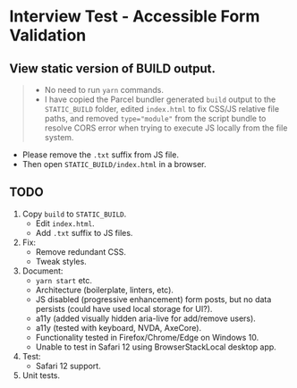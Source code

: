# Interview Test - Accessible Form Validation

## View static version of BUILD output.
> - No need to run `yarn` commands.
> - I have copied the Parcel bundler generated `build` output to the `STATIC_BUILD` folder, edited `index.html` to fix CSS/JS relative file paths, and removed `type="module"` from the script bundle to resolve CORS error when trying to execute JS locally from the file system.
- Please remove the `.txt` suffix from JS file.
- Then open `STATIC_BUILD/index.html` in a browser.

## TODO
1. Copy `build` to `STATIC_BUILD`.
    - Edit `index.html`.
    - Add `.txt` suffix to JS files.
2. Fix:
    - Remove redundant CSS.
    - Tweak styles.
3. Document:
    - `yarn start` etc.
    - Architecture (boilerplate, linters, etc).
    - JS disabled (progressive enhancement) form posts, but no data persists (could have used local storage for UI?).
    - a11y (added visually hidden aria-live for add/remove users).
    - a11y (tested with keyboard, NVDA, AxeCore).
    - Functionality tested in Firefox/Chrome/Edge on Windows 10.
    - Unable to test in Safari 12 using BrowserStackLocal desktop app.
4. Test:
    - Safari 12 support.
5. Unit tests.
